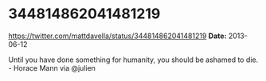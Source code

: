 # 344814862041481219
https://twitter.com/mattdavella/status/344814862041481219
**Date:** 2013-06-12

Until you have done something for humanity, you should be ashamed to die. - Horace Mann via @julien
